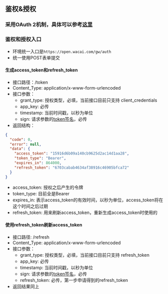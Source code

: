 ## 鉴权&授权

### 采用OAuth 2机制，具体可以参考[这里](http://www.ruanyifeng.com/blog/2014/05/oauth_2_0.html)

### 鉴权和授权入口
- 环境统一入口是`https://open.wacai.com/gw/auth`
- 统一使用POST表单提交

#### 生成access_token和refresh_token
- 接口路径：/token
- Content_Type: application/x-www-form-urlencoded
- 接口参数：
  - grant_type: 授权类型，必填，当前接口目前只支持 client_credentials
  - app_key: 必传
  - timestamp: 当前时间戳，以秒为单位
  - sign: 请求参数的[token签名](token_sign.md)，必传
- 返回结构：

```json
{
  "code": 0,
  "error": null,
  "data": {
    "access_token": "15916d6b09a140cb9625d2ac14d1aa28",
    "token_type": "Bearer",
    "expires_in": 864000,
    "refresh_token": "6703cabab4634af38916c46905bfca72"
  }
}
```
- access_token: 授权之后产生的令牌
- token_type: 目前全是Bearer
- expires_in: 表示access_token的有效时间，以秒为单位，access_token将在这个时间之后过期
- refresh_token: 用来刷新access_token，重新生成access_token时使用的

#### 使用refresh_token刷新access_token
- 接口路径: /refresh
- Content_Type: application/x-www-form-urlencoded
- 接口参数：
  - grant_type: 授权类型，必填，当前接口目前只支持 refresh_token
  - app_key: 必传
  - timestamp: 当前时间戳，以秒为单位
  - sign: 请求参数的[token签名](token_sign.md)，必传
  - refresh_token: 必传，第一步申请得到的refresh_token
- 返回结果同上
